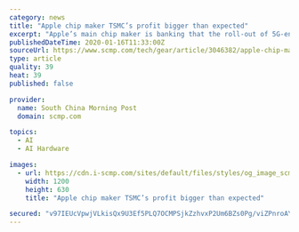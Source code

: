 ```yaml
---
category: news
title: "Apple chip maker TSMC’s profit bigger than expected"
excerpt: "Apple’s main chip maker is banking that the roll-out of 5G-enabled smartphones in 2020 will ... Sign up now for our 50% early bird offer from SCMP Research: China AI Report. The all new SCMP China AI Report gives you exclusive first-hand insights and analysis into the latest industry developments, and actionable and objective intelligence ..."
publishedDateTime: 2020-01-16T11:33:00Z
sourceUrl: https://www.scmp.com/tech/gear/article/3046382/apple-chip-maker-tsmcs-profit-bigger-expected
type: article
quality: 39
heat: 39
published: false

provider:
  name: South China Morning Post
  domain: scmp.com

topics:
  - AI
  - AI Hardware

images:
  - url: https://cdn.i-scmp.com/sites/default/files/styles/og_image_scmp_generic/public/d8/images/methode/2020/01/16/9821041e-3837-11ea-9933-e21be988cd59_image_hires_183031.JPG?itok=x8A4yynI&v=1579170638
    width: 1200
    height: 630
    title: "Apple chip maker TSMC’s profit bigger than expected"

secured: "v97IEUcVpwjVLkisQx9U3Ef5PLQ7OCMPSjkZzhvxP2Um6BZs0Pg/viZPnroAYlxbzCxh0tn19+I3T+YiLwvmKhkZfIalRAarU0JYMOA2WJY+LKhckS67cW/KRAM0y9SOaKd3SXNFQd6Xf1B7ghFvFbfXT8j+g70U9rzVx6mNxbK4kNt+iGr3BakiV81XLbezbjQ1SY1gAeLrepi/t7knYNKO/lt90A2VT07NS5Q/5WAzFM1YQB6DPSE7V3aXSamwlYzkW5lHZvabunwgfwoxFX/sUEFE75x3PqKeqlr4/Xw=;MBnOOm9xLuiSyY/4bFD5/A=="
---
```



